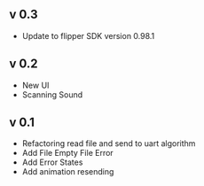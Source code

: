 ## v 0.3

- Update to flipper SDK version 0.98.1

## v 0.2

- New UI
- Scanning Sound

## v 0.1

- Refactoring read file and send to uart algorithm
- Add File Empty File Error
- Add Error States
- Add animation resending

